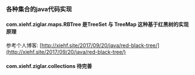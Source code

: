 ### 各种集合的java代码实现

#### com.xiehf.ziglar.maps.RBTree  是TreeSet 与 TreeMap 这种基于红黑树的实现原理 
参考个人博客: [http://xiehf.site/2017/09/20/java/red-black-tree/](http://xiehf.site/2017/09/20/java/red-black-tree/)

#### com.xiehf.ziglar.collections 待完善
  
